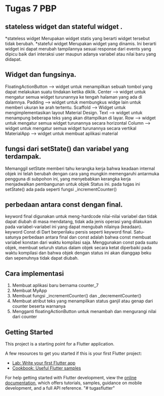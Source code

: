 # Tugas 7 PBP

##  stateless widget dan stateful widget .
*stateless widget 
Merupakan widget statis yang berarti widget tersebut tidak berubah.
*stateful widget
Merupakan widget yang dinamis. Ini berarti widget ini dapat merubah tampilannya sesuai response dari events yang dipicu baik dari interaksi user maupun adanya variabel atau nilai baru yang didapat.

## Widget dan fungsinya.

FloatingActionButton --> widget untuk menampilkan sebuah tombol yang dapat melakukan suatu tindakan ketika diklik.
Center --> widget untuk mengatur semua widget turunannya ke tengah halaman yang ada di dalamnya.
Padding --> widget untuk membungkus widge lain untuk memberi ukuran ke arah tertentu.
Scaffold --> Widget untuk mengimplementasikan layout Material Design.
Text --> widget untuk menampung beberapa teks yang akan ditampilkan di layar.
Row --> widget untuk mengatur semua widget turunannya secara horizontal
Column --> widget untuk mengatur semua widget turunannya secara vertikal
MaterialApp --> widget untuk membuat aplikasi material


## fungsi dari setState() dan variabel yang terdampak.
Memanggil setState memberi tahu kerangka kerja bahwa keadaan internal objek ini telah berubah dengan cara yang mungkin memengaruhi antarmuka pengguna di subpohon ini, yang menyebabkan kerangka kerja menjadwalkan pembangunan untuk objek Status ini.
pada tugas ini setState() ada pada seperti fungsi _incrementCounter() 

## perbedaan antara const dengan final.
keyword final digunakan untuk meng-hardcode nilai-nilai variabel dan tidak dapat diubah di masa mendatang, tidak ada jenis operasi yang dilakukan pada variabel-variabel ini yang dapat mengubah nilainya (keadaan).
keyword Const di Dart berperilaku persis seperti keyword final. Satu-satunya perbedaan antara final dan const adalah bahwa const membuat variabel konstan dari waktu kompilasi saja. Menggunakan const pada suatu objek, membuat seluruh status dalam objek secara ketat diperbaiki pada waktu kompilasi dan bahwa objek dengan status ini akan dianggap beku dan sepenuhnya tidak dapat diubah.

## Cara implementasi
1. Membuat aplikasi baru bernama counter_7
2. Membuat MyApp
3. Membuat fungsi _incrementCounter() dan _decrementCounter()
4. Membuat atribut teks yang menampilkan status ganjil atau genap dari counter beserta warnanya 
5. Mengganti floatingActionButton untuk menambah dan mengurangi nilai dari counter 

## Getting Started

This project is a starting point for a Flutter application.

A few resources to get you started if this is your first Flutter project:

- [Lab: Write your first Flutter app](https://docs.flutter.dev/get-started/codelab)
- [Cookbook: Useful Flutter samples](https://docs.flutter.dev/cookbook)

For help getting started with Flutter development, view the
[online documentation](https://docs.flutter.dev/), which offers tutorials,
samples, guidance on mobile development, and a full API reference.
"# tugasflutter" 
